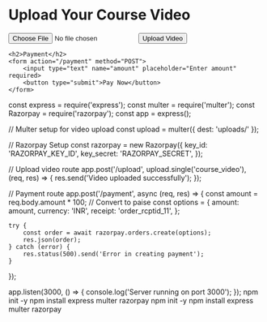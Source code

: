 <!DOCTYPE html>
<html>
<head>
    <title>Course Selling Platform</title>
</head>
<body>
    <h1>Upload Your Course Video</h1>
    <form action="/upload" method="POST" enctype="multipart/form-data">
        <input type="file" name="course_video" required>
        <button type="submit">Upload Video</button>
    </form>

    <h2>Payment</h2>
    <form action="/payment" method="POST">
        <input type="text" name="amount" placeholder="Enter amount" required>
        <button type="submit">Pay Now</button>
    </form>
</body>
</html>
const express = require('express');
const multer = require('multer');
const Razorpay = require('razorpay');
const app = express();

// Multer setup for video upload
const upload = multer({ dest: 'uploads/' });

// Razorpay Setup
const razorpay = new Razorpay({
    key_id: 'RAZORPAY_KEY_ID',
    key_secret: 'RAZORPAY_SECRET',
});

// Upload video route
app.post('/upload', upload.single('course_video'), (req, res) => {
    res.send('Video uploaded successfully');
});

// Payment route
app.post('/payment', async (req, res) => {
    const amount = req.body.amount * 100; // Convert to paise
    const options = {
        amount: amount,
        currency: 'INR',
        receipt: 'order_rcptid_11',
    };

    try {
        const order = await razorpay.orders.create(options);
        res.json(order);
    } catch (error) {
        res.status(500).send('Error in creating payment');
    }
});

app.listen(3000, () => {
    console.log('Server running on port 3000');
});
npm init -y
npm install express multer razorpay
npm init -y
npm install express multer razorpay

